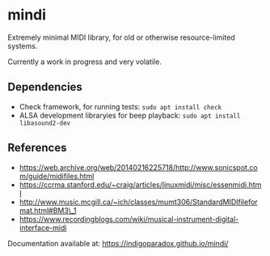 # mindi

Extremely minimal MIDI library, for old or otherwise resource-limited systems.

Currently a work in progress and very volatile.

## Dependencies

- Check framework, for running tests: `sudo apt install check`
- ALSA development libraryies for beep playback: `sudo apt install libasound2-dev`

## References

- https://web.archive.org/web/20140216225718/http://www.sonicspot.com/guide/midifiles.html
- https://ccrma.stanford.edu/~craig/articles/linuxmidi/misc/essenmidi.html
- http://www.music.mcgill.ca/~ich/classes/mumt306/StandardMIDIfileformat.html#BM3\_1
- https://www.recordingblogs.com/wiki/musical-instrument-digital-interface-midi

Documentation available at: https://indigoparadox.github.io/mindi/
